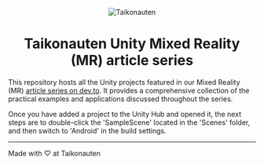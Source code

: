 <p align="center">
  <img src="https://i.imgur.com/dV1aZjJ.png" title="Taikonauten">
</p>

<h1 align="center">Taikonauten Unity Mixed Reality (MR) article series</h1>

This repository hosts all the Unity projects featured in our Mixed Reality (MR) [article series on dev.to](https://dev.to/tststs/series/26019). It provides a comprehensive collection of the practical examples and applications discussed throughout the series.

Once you have added a project to the Unity Hub and opened it, the next steps are to double-click the 'SampleScene' located in the 'Scenes' folder, and then switch to 'Android' in the build settings.

---

Made with ♡ at Taikonauten
